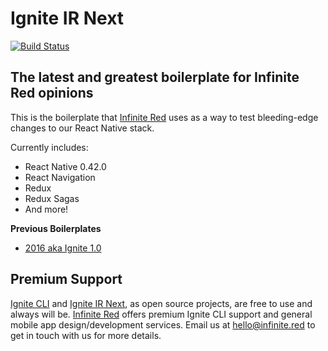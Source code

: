 # Ignite IR Next

[![Build Status](https://semaphoreci.com/api/v1/ir/ignite-ir-next/branches/master/badge.svg)](https://semaphoreci.com/ir/ignite-ir-next)

## The latest and greatest boilerplate for Infinite Red opinions

This is the boilerplate that [Infinite Red](https://infinite.red) uses as a way to test bleeding-edge changes to our React Native stack.

Currently includes:

* React Native 0.42.0
* React Navigation
* Redux
* Redux Sagas
* And more!

**Previous Boilerplates**

* [2016 aka Ignite 1.0](https://github.com/infinitered/ignite-ir-boilerplate-2016)

## Premium Support

[Ignite CLI](https://infinite.red/ignite) and [Ignite IR Next](https://github.com/infinitered/ignite-ir-next), as open source projects, are free to use and always will be. [Infinite Red](https://infinite.red/) offers premium Ignite CLI support and general mobile app design/development services. Email us at [hello@infinite.red](mailto:hello@infinite.red) to get in touch with us for more details.
